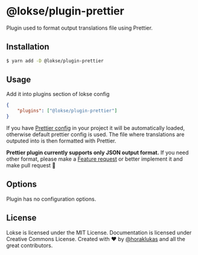 # @lokse/plugin-prettier

Plugin used to format output translations file using Prettier.

## Installation

```sh
$ yarn add -D @lokse/plugin-prettier
```

## Usage

Add it into plugins section of lokse config

```json
{
    "plugins": ["@lokse/plugin-prettier"]
}
```

If you have [Prettier config](https://prettier.io/docs/en/configuration.html) in your project it will be automatically loaded, otherwise default prettier config is used. 
The file where translations are outputed into is then formatted with Prettier.

**Prettier plugin currently supports only JSON output format.** If you need other format, please make a [Feature request](https://github.com/AckeeCZ/lokse/issues) or better implement it and make pull request 🙂

## Options

Plugin has no configuration options.

## License
Lokse is licensed under the MIT License.
Documentation is licensed under Creative Commons License.
Created with ♥ by [@horaklukas](https://github.com/horaklukas) and all the great contributors.